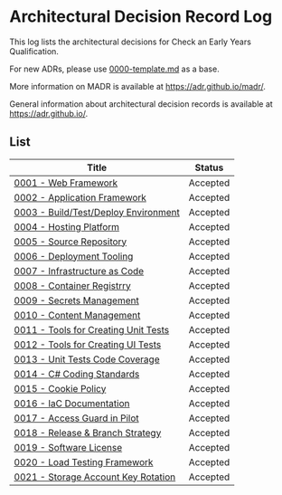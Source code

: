 # Architectural Decision Record Log

This log lists the architectural decisions for Check an Early Years Qualification.

For new ADRs, please use [0000-template.md](0000-template.md) as a base.

More information on MADR is available at <https://adr.github.io/madr/>.

General information about architectural decision records is available at <https://adr.github.io/>.

## List

| Title                                                                           | Status   |
|---------------------------------------------------------------------------------|----------|
| [0001 - Web Framework](./0001-web-framework.md)                                 | Accepted |
| [0002 - Application Framework](./0002-application-framework.md)                 | Accepted |
| [0003 - Build/Test/Deploy Environment](./0003-build-test-deploy-environment.md) | Accepted |
| [0004 - Hosting Platform](./0004-hosting-platform.md)                           | Accepted |
| [0005 - Source Repository](./0005-source-repository.md)                         | Accepted |
| [0006 - Deployment Tooling](./0006-deployment-tooling.md)                       | Accepted |
| [0007 - Infrastructure as Code](./0007-infrastructure-as-code.md)               | Accepted |
| [0008 - Container Registrry](./0008-container-registry.md)                      | Accepted |
| [0009 - Secrets Management](./0009-secrets-management.md)                       | Accepted |
| [0010 - Content Management](./0010-content-management.md)                       | Accepted |
| [0011 - Tools for Creating Unit Tests](./0011-tools-for-creating-unit-tests.md) | Accepted |
| [0012 - Tools for Creating UI Tests](./0012-tools-for-creating-ui-tests.md)     | Accepted |
| [0013 - Unit Tests Code Coverage](./0013-unit-test-coverage.md)                 | Accepted |
| [0014 - C# Coding Standards](./0014-c-sharp-coding-standards.md)                | Accepted |
| [0015 - Cookie Policy](./0015-cookie-policy.md)                                 | Accepted |
| [0016 - IaC Documentation](./0016-terraform-docs.md)                            | Accepted |
| [0017 - Access Guard in Pilot](./0017-access-guard-in-pilot.md)                 | Accepted |
| [0018 - Release & Branch Strategy](./0018-release-and-branch.md)                | Accepted |
| [0019 - Software License](./0019-license.md)                                    | Accepted |
| [0020 - Load Testing Framework](./0020-load-test-framework.md)                  | Accepted |
| [0021 - Storage Account Key Rotation](./0021-storage-account-key-rotation.md)   | Accepted |
